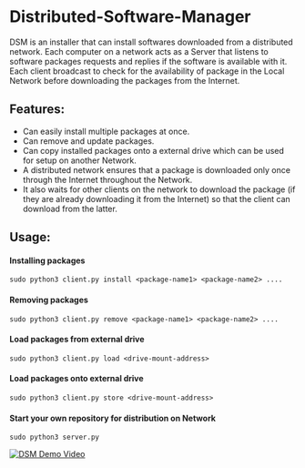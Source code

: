 # Distributed-Software-Manager

DSM is an installer that can install softwares downloaded from a distributed network. Each computer on a network acts as a Server that listens to software packages requests and replies if the software is available with it. Each client broadcast to check for the availability of package in the Local Network before downloading the packages from the Internet.

## Features:

* Can easily install multiple packages at once.
* Can remove and update packages.
* Can copy installed packages onto a external drive which can be used for setup on another Network.
* A distributed network ensures that a package is downloaded only once through the Internet throughout the Network.
* It also waits for other clients on the network to download the package (if they are already downloading it from the Internet) so that the client can download from the latter.

## Usage:

#### Installing packages
```
sudo python3 client.py install <package-name1> <package-name2> ....
```
#### Removing packages
```
sudo python3 client.py remove <package-name1> <package-name2> ....
```
#### Load packages from external drive
```
sudo python3 client.py load <drive-mount-address>
```
#### Load packages onto external drive
```
sudo python3 client.py store <drive-mount-address>
```
#### Start your own repository for distribution on Network
```
sudo python3 server.py
```

[![DSM Demo Video](https://lh3.googleusercontent.com/uC2BfClWeiRMlddZUFBv2AIEbt1M2wnFJeAS9-QZmxfSBIS3neUz970ixJOZ_QA-mr3O-dwKn6zc0NwugczfRK-LpI4thHCX9zBMy5uPRiem0WB6m9AsSOq8AaANT5LWZTvyJolfCnMiGwP8lLUzDL9OZ0L42DgjTXWmWO5W6iGduaVEFc6EeMG4q7vUhaHCn2nLE-HuO3txIf8mUScCO5pTgrjpIze2tgv8iVA8wMNvEczeTfwcxIJ1PQn7to-Pnl2Z0fqqx8_gRaxOGEvCa6bRqt_y-R_ex8c-zgE2tTo41-UaL_uSCTqZeVrKUdyu7Y1ji92xmnpQjFJalh40Mxd0vxhEXAIdkrI2O3fsDTIUfLPDWIfqu8-5oWSv6_4V3-dIGsmLSov_HOm-so4qlaYp4Hsg1jgz4gX0FmBf0lQQ8rqzAIyqH1iroyr7HGhn1HMi7kArAzoEYELPDw7b9sM6kaXhl1MldOxOloz_l9qzNqVhjB-2hNwym0yDdc8DkPTGtNpCd7N9xzPakeBgQ7acV39Qwl6aqYwZSkPIYWsQbBDFefJFPoK3_y9NoE6IFxvZ1RE9NNQTVL844PsfHQbea1aBUDkfba9y-k8=w1006-h566-no)](https://drive.google.com/open?id=1UVTN_WRJ2xVtwz4X8NaJc69Ic184rOAI "DSM Demo Video")
